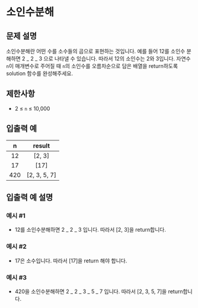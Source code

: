 # 소인수분해

## 문제 설명

소인수분해란 어떤 수를 소수들의 곱으로 표현하는 것입니다. 예를 들어 12를 소인수 분해하면 2 _ 2 _ 3 으로 나타낼 수 있습니다. 따라서 12의 소인수는 2와 3입니다. 자연수 `n`이 매개변수로 주어질 때 `n`의 소인수를 오름차순으로 담은 배열을 return하도록 solution 함수를 완성해주세요.

## 제한사항

- 2 ≤ `n` ≤ 10,000

## 입출력 예

|  n  |    result    |
| :-: | :----------: |
| 12  |    [2, 3]    |
| 17  |     [17]     |
| 420 | [2, 3, 5, 7] |

## 입출력 예 설명

### 예시 #1

- 12를 소인수분해하면 2 _ 2 _ 3 입니다. 따라서 [2, 3]을 return합니다.

### 예시 #2

- 17은 소수입니다. 따라서 [17]을 return 해야 합니다.

### 예시 #3

- 420을 소인수분해하면 2 _ 2 _ 3 _ 5 _ 7 입니다. 따라서 [2, 3, 5, 7]을 return합니다.
